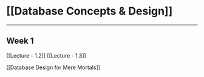 #  [[Database Concepts & Design]]
---

## Week 1

[[Lecture - 1.2]]
[[Lecture - 1.3]]


[[Database Design for Mere Mortals]]

